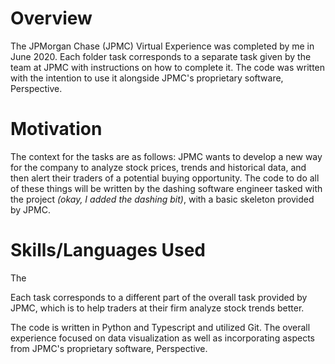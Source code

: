 # Overview
The JPMorgan Chase (JPMC) Virtual Experience was completed by me in June 2020. Each folder task corresponds to a separate task given by the team at JPMC with instructions on how to complete it. The code was written with the intention to use it alongside JPMC's proprietary software, Perspective.

# Motivation
The context for the tasks are as follows: JPMC wants to develop a new way for the company to analyze stock prices, trends and historical data, and then alert their traders of a potential buying opportunity. The code to do all of these things will be written by the dashing software engineer tasked with the project *(okay, I added the dashing bit)*, with a basic skeleton provided by JPMC.

# Skills/Languages Used
The 

Each task corresponds to a different part of the overall task provided by JPMC, which is to help traders at their firm analyze stock trends better. 

The code is written in Python and Typescript and utilized Git. The overall experience focused on data visualization as well as incorporating aspects from JPMC's proprietary software, Perspective. 
